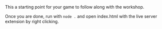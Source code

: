 This a starting point for your game to follow along with the workshop.

Once you are done, run with `node .` and open index.html with the live server extension by right clicking.